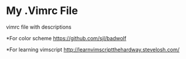 # My .Vimrc File
vimrc file with descriptions

*For color scheme https://github.com/sjl/badwolf 

*For learning  vimscript http://learnvimscriptthehardway.stevelosh.com/
